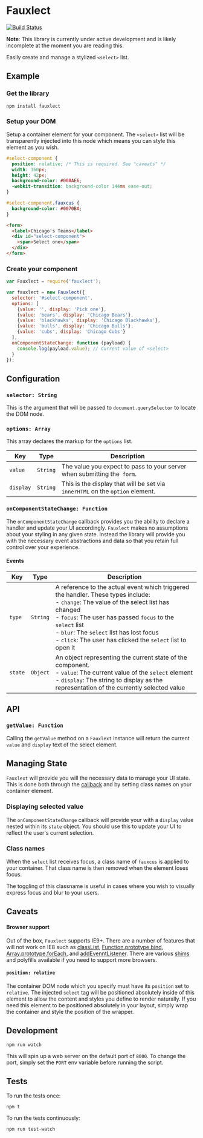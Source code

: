 Fauxlect
========

[![Build Status](https://travis-ci.org/kyledetella/fauxlect.svg?branch=master)](https://travis-ci.org/kyledetella/fauxlect)

**Note**: This library is currently under active development and is likely incomplete at the moment you are reading this.

Easily create and manage a stylized `<select>` list.

## Example

### Get the library

```
npm install fauxlect
```

### Setup your DOM

Setup a container element for your component. The `<select>` list will be transparently injected into this node which means you can style this element as you wish.

```css
#select-component {
  position: relative; /* This is required. See "caveats" */
  width: 160px;
  height: 42px;
  background-color: #008AE6;
  -webkit-transition: background-color 144ms ease-out;
}

#select-component.fauxcus {
  background-color: #0070BA;
}
```

```html
<form>
  <label>Chicago's Teams</label>
  <div id="select-component">
    <span>Select one</span>
  </div>
</form>
```

### Create your component

```javascript
var Fauxlect = require('fauxlect');

var fauxlect = new Fauxlect({
  selector: '#select-component',
  options: [
    {value: '', display: 'Pick one'},
    {value: 'bears', display: 'Chicago Bears'},
    {value: 'blackhawks', display: 'Chicago Blackhawks'},
    {value: 'bulls', display: 'Chicago Bulls'},
    {value: 'cubs', display: 'Chicago Cubs'}
  ],
  onComponentStateChange: function (payload) {
    console.log(payload.value); // Current value of <select>
  }
});
```

## Configuration

### `selector: String`

This is the argument that will be passed to `document.querySelector` to locate the DOM node.

### `options: Array`

This array declares the markup for the `options` list.

| Key | Type | Description |
| --- | ---- | ----------- |
| `value` | `String` | The value you expect to pass to your server when submitting the` form`. |
| `display` | `String` | This is the display that will be set via `innerHTML` on the `option` element. |

### `onComponentStateChange: Function`

The `onComponentStateChange` callback provides you the ability to declare a handler and update your UI accordingly. `Fauxlect` makes no assumptions about your styling in any given state. Instead the library will provide you with the necessary event abstractions and data so that you retain full control over your experience.

#### Events

| Key | Type | Description |
| --- | ---- | ----------- |
| `type` | `String` | A reference to the actual event which triggered the handler. These types include:<br />- `change`: The value of the select list has changed<br />- `focus`: The user has passed `focus` to the `select` list<br />- `blur`: The `select` list has lost focus<br />- `click`: The user has clicked the `select` list to open it |
| `state` | `Object` | An object representing the current state of the component.<br />- `value`: The current value of the `select` element<br />- `display`: The string to display as the representation of the currently selected value |

## API

### `getValue: Function`

Calling the `getValue` method on a `Fauxlext` instance will return the current `value` and `display` text of the select element.

## Managing State

`Fauxlext` will provide you will the necessary data to manage your UI state. This is done both through the [callback](#oncomponentstatechange-function) and by setting class names on your container element.

### Displaying selected value

The `onComponentStateChange` callback will provide your with a `display` value nested within its `state` object. You should use this to update your UI to reflect the user's current selection.

### Class names

When the `select` list receives focus, a class name of `fauxcus` is applied to your container. That class name is then removed when the element loses focus.

The toggling of this classname is useful in cases where you wish to visually express focus and blur to your users.

## Caveats

#### Browser support

Out of the box, `Fauxlect` supports IE9+. There are a number of features that will not work on IE8 such as [classList](https://developer.mozilla.org/en-US/docs/Web/API/Element/classList), [Function.prototype.bind](https://developer.mozilla.org/en-US/docs/Web/JavaScript/Reference/Global_Objects/Function/bind), [Array.prototype.forEach](https://developer.mozilla.org/en-US/docs/Web/JavaScript/Reference/Global_Objects/Array/forEach), and [addEvenntListener](https://developer.mozilla.org/en-US/docs/Web/API/EventTarget/addEventListener#Legacy_Internet_Explorer_and_attachEvent). There are various [shims](https://github.com/es-shims/es5-shim) and polyfills available if you need to support more browsers.

#### `position: relative`
The container DOM node which you specify must have its `position` set to `relative`. The injected `select` tag will be positioned absolutely inside of this element to allow the content and styles you define to render naturally. If you need this element to be positioned absolutely in your layout, simply wrap the container and style the position of the wrapper.

## Development

```
npm run watch
```

This will spin up a web server on the default port of `8000`. To change the port, simply set the `PORT` env variable before running the script.

## Tests

To run the tests once:

```
npm t
```

To run the tests continuously:

```
npm run test-watch
```
